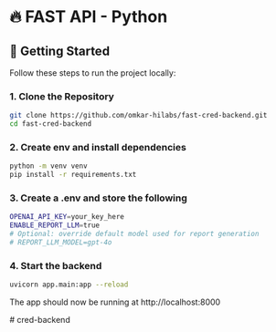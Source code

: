 # 🔥 FAST API - Python

## 🚀 Getting Started

Follow these steps to run the project locally:

### 1. Clone the Repository

```bash
git clone https://github.com/omkar-hilabs/fast-cred-backend.git
cd fast-cred-backend
```

### 2. Create env and install dependencies

```bash
python -m venv venv
pip install -r requirements.txt
```


### 3. Create a .env and store the following
```bash
OPENAI_API_KEY=your_key_here
ENABLE_REPORT_LLM=true
# Optional: override default model used for report generation
# REPORT_LLM_MODEL=gpt-4o
```

### 4. Start the backend
```bash
uvicorn app.main:app --reload
```

The app should now be running at http://localhost:8000

#   c r e d - b a c k e n d  
 